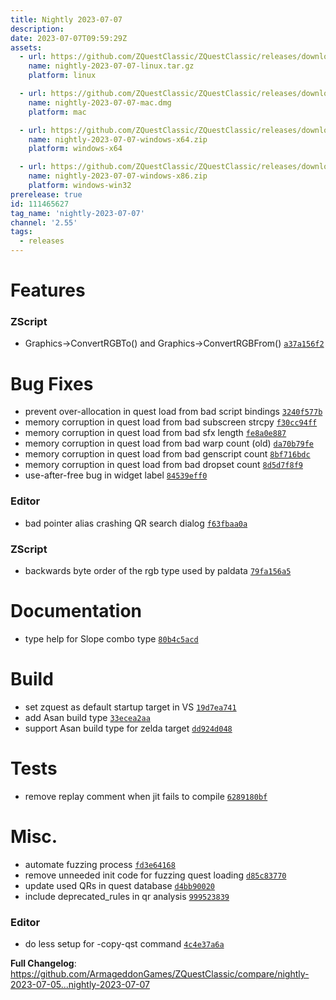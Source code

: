 ```yaml
---
title: Nightly 2023-07-07
description: 
date: 2023-07-07T09:59:29Z
assets: 
  - url: https://github.com/ZQuestClassic/ZQuestClassic/releases/download/nightly-2023-07-07/nightly-2023-07-07-linux.tar.gz
    name: nightly-2023-07-07-linux.tar.gz
    platform: linux

  - url: https://github.com/ZQuestClassic/ZQuestClassic/releases/download/nightly-2023-07-07/nightly-2023-07-07-mac.dmg
    name: nightly-2023-07-07-mac.dmg
    platform: mac

  - url: https://github.com/ZQuestClassic/ZQuestClassic/releases/download/nightly-2023-07-07/nightly-2023-07-07-windows-x64.zip
    name: nightly-2023-07-07-windows-x64.zip
    platform: windows-x64

  - url: https://github.com/ZQuestClassic/ZQuestClassic/releases/download/nightly-2023-07-07/nightly-2023-07-07-windows-x86.zip
    name: nightly-2023-07-07-windows-x86.zip
    platform: windows-win32
prerelease: true
id: 111465627
tag_name: 'nightly-2023-07-07'
channel: '2.55'
tags:
  - releases
---
```


# Features

### ZScript

- Graphics->ConvertRGBTo() and Graphics->ConvertRGBFrom() [`a37a156f2`](https://github.com/ArmageddonGames/ZQuestClassic/commit/a37a156f2d7e58033e01ecf215bc5bd9935f4bc5)

# Bug Fixes

- prevent over-allocation in quest load from bad script bindings [`3240f577b`](https://github.com/ArmageddonGames/ZQuestClassic/commit/3240f577bd553328476fb791b3b2c8101e5b76b4)
- memory corruption in quest load from bad subscreen strcpy [`f30cc94ff`](https://github.com/ArmageddonGames/ZQuestClassic/commit/f30cc94ffe9889d88d19f279a4d6e97e4a95b63d)
- memory corruption in quest load from bad sfx length [`fe8a0e887`](https://github.com/ArmageddonGames/ZQuestClassic/commit/fe8a0e8873e0baa15fb066cff8f6bae491b11177)
- memory corruption in quest load from bad warp count (old) [`da70b79fe`](https://github.com/ArmageddonGames/ZQuestClassic/commit/da70b79fe71d1d3222a0d8d5e23991bd1f614b01)
- memory corruption in quest load from bad genscript count [`8bf716bdc`](https://github.com/ArmageddonGames/ZQuestClassic/commit/8bf716bdc6f789fec06cc03f48c014ccbe933632)
- memory corruption in quest load from bad dropset count [`8d5d7f8f9`](https://github.com/ArmageddonGames/ZQuestClassic/commit/8d5d7f8f99daa51da6baf21d069228b10ade15d3)
- use-after-free bug in widget label [`84539eff0`](https://github.com/ArmageddonGames/ZQuestClassic/commit/84539eff0530a52638f58fdbdf4c295fa86aaa11)

### Editor

- bad pointer alias crashing QR search dialog [`f63fbaa0a`](https://github.com/ArmageddonGames/ZQuestClassic/commit/f63fbaa0a1e69242bff17988498206e4add563ca)

### ZScript

- backwards byte order of the rgb type used by paldata [`79fa156a5`](https://github.com/ArmageddonGames/ZQuestClassic/commit/79fa156a5902ecbef70bc46528ea55424e5b00eb)

# Documentation

- type help for Slope combo type [`80b4c5acd`](https://github.com/ArmageddonGames/ZQuestClassic/commit/80b4c5acd2ded8f163bf47707b2a8229372e70b0)

# Build

- set zquest as default startup target in VS [`19d7ea741`](https://github.com/ArmageddonGames/ZQuestClassic/commit/19d7ea741b213ad932e7beacdfab13ce3dc72e76)
- add Asan build type [`33ecea2aa`](https://github.com/ArmageddonGames/ZQuestClassic/commit/33ecea2aaad56bc0387229152c33e388dcb0eebe)
- support Asan build type for zelda target [`dd924d048`](https://github.com/ArmageddonGames/ZQuestClassic/commit/dd924d04873c9bda7ed7c2be17dd7c506cd30114)

# Tests

- remove replay comment when jit fails to compile [`6289180bf`](https://github.com/ArmageddonGames/ZQuestClassic/commit/6289180bf8c1a0964903be738fa8821d6b55930d)

# Misc.

- automate fuzzing process [`fd3e64168`](https://github.com/ArmageddonGames/ZQuestClassic/commit/fd3e6416836c86f2b034331f27d5a7b3e817b55c)
- remove unneeded init code for fuzzing quest loading [`d85c83770`](https://github.com/ArmageddonGames/ZQuestClassic/commit/d85c83770563ba67e41144147eb92cf19094b882)
- update used QRs in quest database [`d4bb90020`](https://github.com/ArmageddonGames/ZQuestClassic/commit/d4bb9002049a61c373a02fa0321063c0ff57157e)
- include deprecated_rules in qr analysis [`999523839`](https://github.com/ArmageddonGames/ZQuestClassic/commit/9995238393b6a03628991e8441a872dd675d9756)

### Editor

- do less setup for -copy-qst command [`4c4e37a6a`](https://github.com/ArmageddonGames/ZQuestClassic/commit/4c4e37a6a0c73c1033bba036f5fcd69b333413ed)



**Full Changelog**: https://github.com/ArmageddonGames/ZQuestClassic/compare/nightly-2023-07-05...nightly-2023-07-07
